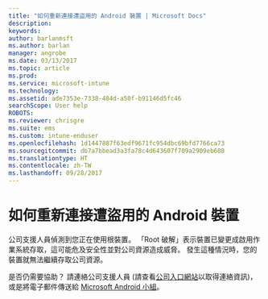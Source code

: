 ```yaml
---
title: "如何重新連接遭盜用的 Android 裝置 | Microsoft Docs"
description: 
keywords: 
author: barlanmsft
ms.author: barlan
manager: angrobe
ms.date: 03/13/2017
ms.topic: article
ms.prod: 
ms.service: microsoft-intune
ms.technology: 
ms.assetid: ade7353e-7338-484d-a50f-b91146d5fc46
searchScope: User help
ROBOTS: 
ms.reviewer: chrisgre
ms.suite: ems
ms.custom: intune-enduser
ms.openlocfilehash: 1d1447887f63edf9671fc954dbc69bfd7766ca73
ms.sourcegitcommit: db7a7bbead3a3fa78c4d643607f709a2909eb608
ms.translationtype: HT
ms.contentlocale: zh-TW
ms.lasthandoff: 09/28/2017
---
```

# <a name="how-to-reconnect-a-compromised-android-device"></a>如何重新連接遭盜用的 Android 裝置

公司支援人員偵測到您正在使用根裝置。 「Root 破解」表示裝置已變更成啟用作業系統存取，這可能危及安全性並對公司資源造成威脅。 發生這種情況時，您的裝置就無法繼續存取公司資源。

是否仍需要協助？ 請連絡公司支援人員 (請查看[公司入口網站](https://portal.manage.microsoft.com)以取得連絡資訊)，或是將電子郵件傳送給 <a href="mailto:wintunedroidfbk@microsoft.com?subject=I'm having trouble with a rooted device&body=Describe the issue you're experiencing here.">Microsoft Android 小組</a>。
